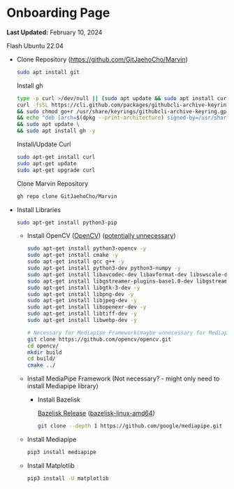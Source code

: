 # Onboarding Page

**Last Updated:** February 10, 2024

Flash Ubuntu 22.04

- Clone Repository (<https://github.com/GitJaehoCho/Marvin>)

    ```bash
    sudo apt install git
    ```

    Install gh

    ```bash
    type -p curl >/dev/null || (sudo apt update && sudo apt install curl -y)
    curl -fsSL https://cli.github.com/packages/githubcli-archive-keyring.gpg | sudo dd of=/usr/share/keyrings/githubcli-archive-keyring.gpg \
    && sudo chmod go+r /usr/share/keyrings/githubcli-archive-keyring.gpg \
    && echo "deb [arch=$(dpkg --print-architecture) signed-by=/usr/share/keyrings/githubcli-archive-keyring.gpg] https://cli.github.com/packages stable main" | sudo tee /etc/apt/sources.list.d/github-cli.list > /dev/null \
    && sudo apt update \
    && sudo apt install gh -y
    ```

    Install/Update Curl

    ```bash
    sudo apt-get install curl
    sudo apt-get update
    sudo apt-get upgrade curl
    ```

    Clone Marvin Repository

    ```bash
    gh repo clone GitJaehoCho/Marvin
    ```

- Install Libraries

    ```bash
    sudo apt-get install python3-pip
    ```

  - Install OpenCV ([OpenCV](https://docs.opencv.org/4.x/d2/de6/tutorial_py_setup_in_ubuntu.html)) ([potentially unnecessary](https://pypi.org/project/opencv-python/))

    ```bash
    sudo apt-get install python3-opencv -y
    sudo apt-get install cmake -y
    sudo apt-get install gcc g++ -y
    sudo apt-get install python3-dev python3-numpy -y
    sudo apt-get install libavcodec-dev libavformat-dev libswscale-dev -y
    sudo apt-get install libgstreamer-plugins-base1.0-dev libgstreamer1.0-dev -y
    sudo apt-get install libgtk-3-dev -y
    sudo apt-get install libpng-dev -y
    sudo apt-get install libjpeg-dev -y
    sudo apt-get install libopenexr-dev -y
    sudo apt-get install libtiff-dev -y
    sudo apt-get install libwebp-dev -y
    
    # Necessary for Mediapipe Framework(maybe unnecessary for Mediapipe Library
    git clone https://github.com/opencv/opencv.git
    cd opencv/
    mkdir build
    cd build/
    cmake ../
    ```

  - Install MediaPipe Framework (Not necessary? - might only need to install Mediapipe library)
    - Install Bazelisk

        [Bazelisk Release](https://github.com/bazelbuild/bazelisk/releases) ([bazelisk-linux-amd64](https://github.com/bazelbuild/bazelisk/releases/download/v1.19.0/bazelisk-linux-amd64))

        ```bash
        git clone --depth 1 https://github.com/google/mediapipe.git
        ```

  - Install Mediapipe

    ```bash
    pip3 install mediapipe
    ```

  - Install Matplotlib

    ```bash
    pip3 install -U matplotlib
    ```
